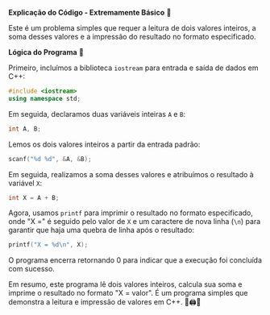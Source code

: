 **Explicação do Código - Extremamente Básico** 📜

Este é um problema simples que requer a leitura de dois valores inteiros, a soma desses valores e a impressão do resultado no formato especificado.

**Lógica do Programa** 🤔

Primeiro, incluímos a biblioteca `iostream` para entrada e saída de dados em C++:

```cpp
#include <iostream>
using namespace std;
```

Em seguida, declaramos duas variáveis inteiras `A` e `B`:

```cpp
int A, B;
```

Lemos os dois valores inteiros a partir da entrada padrão:

```cpp
scanf("%d %d", &A, &B);
```

Em seguida, realizamos a soma desses valores e atribuímos o resultado à variável `X`:

```cpp
int X = A + B;
```

Agora, usamos `printf` para imprimir o resultado no formato especificado, onde "X =" é seguido pelo valor de `X` e um caractere de nova linha (`\n`) para garantir que haja uma quebra de linha após o resultado:

```cpp
printf("X = %d\n", X);
```

O programa encerra retornando 0 para indicar que a execução foi concluída com sucesso.

Em resumo, este programa lê dois valores inteiros, calcula sua soma e imprime o resultado no formato "X = valor". É um programa simples que demonstra a leitura e impressão de valores em C++. 🧮🖨️📝